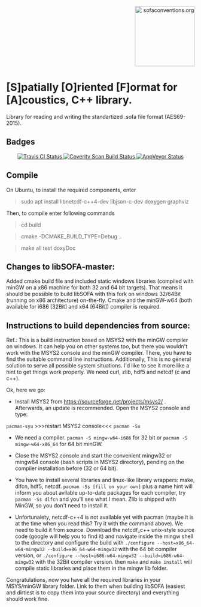 <div align="right">
<a href="http://www.sofaconventions.org/">
	<img alt="sofaconventions.org" width="160px" src="https://raw.githubusercontent.com/hoene/libsofa/master/11960889.png"/>
</a>
</div

#

# [S]patially [O]riented [F]ormat for [A]coustics, C++ library.

Library for reading and writing the standartized .sofa file format (AES69-2015).

## Badges

<div align="center">
<a href="https://travis-ci.org/hoene/libsofa">
<img alt="Travis CI Status" src="https://travis-ci.org/hoene/libsofa.svg?branch=master"/>
</a>
<a href="https://scan.coverity.com/projects/hoene-libsofa">
<img alt="Coverity Scan Build Status" src="https://scan.coverity.com/projects/20300/badge.svg"/>
</a>
<a href="https://ci.appveyor.com/project/hoene/libsofa-s142k">
<img alt="AppVeyor Status" src="https://ci.appveyor.com/api/projects/status/mk86lx4ux2jn9tddpo/branch/master?svg=true"/>
</a>
</div>

## Compile


On Ubuntu, to install the required components, enter

> sudo apt install libnetcdf-c++4-dev libjson-c-dev doxygen graphviz

Then, to compile enter following commands

> cd build

> cmake -DCMAKE_BUILD_TYPE=Debug ..

> make all test doxyDoc



Changes to libSOFA-master:
------------

Added cmake build file and included static windows libraries (compiled with minGW on a x86 machine for both 32 and 64 bit targets). That means it should be possible to build libSOFA with this fork on windows 32/64Bit (running on x86 architecture) on-the-fly. Cmake and the minGW-w64 (both available for i686 [32Bit] and x64 [64Bit]) compiler is required.

Instructions to build dependencies from source:
------------

Ref.: This is a build instruction based on MSYS2 with the minGW compiler on windows. It can help you on other systems too, but there you  wouldn't work with the MSYS2 console and the minGW compiler. There, you have to find the suitable command line instructions. Additionally, This is no general solution to serve all possible system situations. I'd like to see it more like a hint to get things work properly. We need curl, zlib, hdf5 and netcdf (c and c++).

Ok, here we go:

- Install MSYS2 from https://sourceforge.net/projects/msys2/ . Afterwards, an update is recommended. Open the MSYS2 console and type:

``pacman-syu`` >>>restart MSYS2 console<<< ``pacman -Su``

- We need a compiler. ``pacman -S mingw-w64-i686`` for 32 bit or ``pacman -S mingw-w64-x86_64`` for 64 bit minGW. 

- Close the MSYS2 console and start the convenient mingw32 or mingw64 console (bash scripts in MSYS2 directory), pending on the compiler installation before (32 or 64 bit).

- You have to install several libraries and linux-like library wrappers: make, dlfcn, hdf5, netcdf. ``pacman -Ss [fill on your own]`` plus a name hint will inform you about avilable up-to-date packages for each compiler, try ``pacman -Ss dlfcn`` and you'll see what I mean. Zlib is shipped with MinGW, so you don't need to install it.

- Unfortunalety, netcdf-c++4 is not available yet with pacman (maybe it is at the time when you read this? Try it with the command above). We need to build it from source. Download the netcdf_c++ unix-style source code (google will help you to find it) and navigate inside the mingw shell to the directory and configure the build with ``./configure --host=x86_64-w64-mingw32 --build=x86_64-w64-mingw32`` with the 64 bit compiler version, or ``./configure --host=i686-w64-mingw32 --build=i686-w64-mingw32`` with the 32Bit compiler version. then ``make`` and ``make install`` will compile static libraries and place them in the mingw lib folder.

Congratulations, now you have all the required libraries in your MSYS/minGW library folder. Link to them when building libSOFA (easiest and dirtiest is to copy them into your source directory) and everything should work fine.

